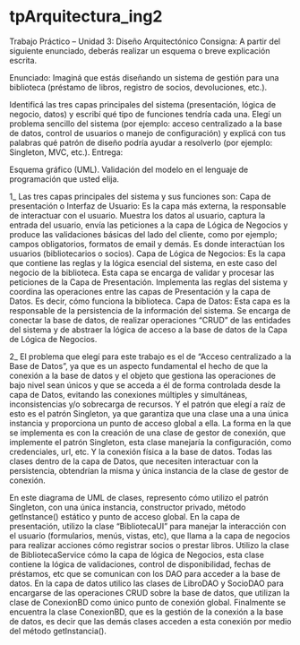 # tpArquitectura_ing2

Trabajo Práctico – Unidad 3: Diseño Arquitectónico
Consigna: A partir del siguiente enunciado, deberás realizar un esquema o breve explicación escrita.

Enunciado: Imaginá que estás diseñando un sistema de gestión para una biblioteca (préstamo de libros, registro de socios, devoluciones, etc.).

Identificá las tres capas principales del sistema (presentación, lógica de negocio, datos) y escribí qué tipo de funciones tendría cada una.
Elegí un problema sencillo del sistema (por ejemplo: acceso centralizado a la base de datos, control de usuarios o manejo de configuración) y explicá con tus palabras qué patrón de diseño podría ayudar a resolverlo (por ejemplo: Singleton, MVC, etc.).
Entrega:

Esquema gráfico (UML).
Validación del modelo en el lenguaje de programación que usted elija.

1_ Las tres capas principales del sistema y sus funciones son:
Capa de presentación o Interfaz de Usuario: Es la capa más externa, la responsable de interactuar con el usuario. Muestra los datos al usuario, captura la entrada del usuario, envía las peticiones a la capa de Lógica de Negocios y produce las validaciones básicas del lado del cliente, como por ejemplo; campos obligatorios, formatos de email y demás. Es donde interactúan los usuarios (bibliotecarios o socios).
Capa de Lógica de Negocios: Es la capa que contiene las reglas y la lógica esencial del sistema, en este caso del negocio de la biblioteca. Esta capa se encarga de validar y procesar las peticiones de la Capa de Presentación. Implementa las reglas del sistema y coordina las operaciones entre las capas de Presentación y la capa de Datos. Es decir, cómo funciona la biblioteca.
Capa de Datos: Esta capa es la responsable de la persistencia de la información del sistema. Se encarga de conectar la base de datos, de realizar operaciones “CRUD” de las entidades del sistema y de abstraer la lógica de acceso a la base de datos de la Capa de Lógica de Negocios.

2_ El problema que elegí para este trabajo es el de “Acceso centralizado a la Base de Datos”, ya que es un aspecto fundamental el hecho de que la conexión a la base de datos y el objeto que gestiona las operaciones de bajo nivel sean únicos y que se acceda a él de forma controlada desde la capa de Datos, evitando las conexiones múltiples y simultáneas, inconsistencias y/o sobrecarga de recursos.
Y el patrón que elegí a raíz de esto es el patrón Singleton, ya que garantiza que una clase una a una única instancia y proporciona un punto de acceso global a ella. La forma en la que se implementa es con la creación de una clase de gestor de conexión, que implemente el patrón Singleton, esta clase manejaría la configuración, como credenciales, url, etc. Y la conexión física a la base de datos. Todas las clases dentro de la capa de Datos, que necesiten interactuar con la persistencia, obtendrían la misma y única instancia de la clase de gestor de conexión.

 En este diagrama de UML de clases, represento cómo utilizo el patrón Singleton, con una única instancia, constructor privado, método getInstance() estático y punto de acceso global. En la capa de presentación, utilizo la clase “BibliotecaUI” para manejar la interacción con el usuario (formularios, menús, vistas, etc), que llama a la capa de negocios para realizar acciones cómo registrar socios o prestar libros. Utilizo la clase de BibliotecaService cómo la capa de lógica de Negocios, esta clase contiene la lógica de validaciones, control de disponibilidad, fechas de préstamos, etc que se comunican con los DAO para acceder a la base de datos. En la capa de datos utilico las clases de LibroDAO y SocioDAO para encargarse de las operaciones CRUD sobre la base de datos, que utilizan la clase de ConexionBD como único punto de conexión global. Finalmente se encuentra la clase ConexionBD, que es la gestión de la conexión a la base de datos, es decir que las demás clases acceden a esta conexión por medio del método getInstancia().

 
